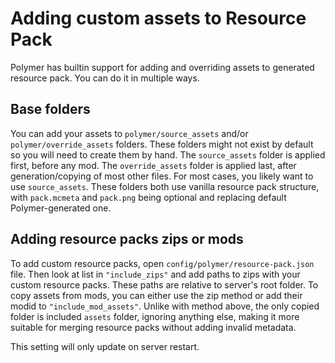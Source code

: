 # Adding custom assets to Resource Pack

Polymer has builtin support for adding and overriding assets to generated resource pack. You can do it in multiple ways.

## Base folders
You can add your assets to `polymer/source_assets` and/or `polymer/override_assets` folders.
These folders might not exist by default so you will need to create them by hand.
The `source_assets` folder is applied first, before any mod. The `override_assets` folder is applied last, after generation/copying of most other files.
For most cases, you likely want to use `source_assets`. These folders both use vanilla resource pack structure, with `pack.mcmeta` and `pack.png` being optional
and replacing default Polymer-generated one.

## Adding resource packs zips or mods
To add custom resource packs, open `config/polymer/resource-pack.json` file.
Then look at list in `"include_zips"` and add paths to zips with your custom resource packs.
These paths are relative to server's root folder.
To copy assets from mods, you can either use the zip method or add their modid to `"include_mod_assets"`.
Unlike with method above, the only copied folder is included `assets` folder, ignoring anything else, making
it more suitable for merging resource packs without adding invalid metadata.

This setting will only update on server restart.
